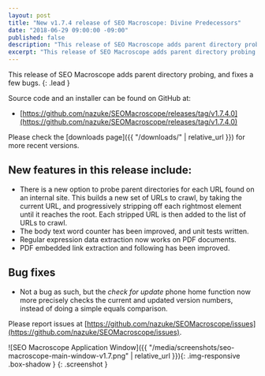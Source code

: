 ```yaml
---
layout: post
title: "New v1.7.4 release of SEO Macroscope: Divine Predecessors"
date: "2018-06-29 09:00:00 -09:00"
published: false
description: "This release of SEO Macroscope adds parent directory probing."
excerpt: "This release of SEO Macroscope adds parent directory probing."
---
```


This release of SEO Macroscope adds parent directory probing, and fixes a few bugs.
{: .lead }

Source code and an installer can be found on GitHub at:

* [https://github.com/nazuke/SEOMacroscope/releases/tag/v1.7.4.0](https://github.com/nazuke/SEOMacroscope/releases/tag/v1.7.4.0)

Please check the [downloads page]({{ "/downloads/" | relative_url }}) for more recent versions.

## New features in this release include:

* There is a new option to probe parent directories for each URL found on an internal site. This builds a new set of URLs to crawl, by taking the current URL, and progressively stripping off each rightmost element until it reaches the root. Each stripped URL is then added to the list of URLs to crawl.
* The body text word counter has been improved, and unit tests written.
* Regular expression data extraction now works on PDF documents.
* PDF embedded link extraction and following has been improved.

## Bug fixes

* Not a bug as such, but the *check for update* phone home function now more precisely checks the current and updated version numbers, instead of doing a simple equals comparison.

Please report issues at [https://github.com/nazuke/SEOMacroscope/issues](https://github.com/nazuke/SEOMacroscope/issues).

![SEO Macroscope Application Window]({{ "/media/screenshots/seo-macroscope-main-window-v1.7.png" | relative_url }}){: .img-responsive .box-shadow }
{: .screenshot }
